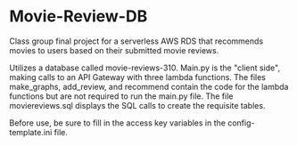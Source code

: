 # Movie-Review-DB
Class group final project for a serverless AWS RDS that recommends movies to users based on their submitted movie reviews.

Utilizes a database called movie-reviews-310. Main.py is the "client side", making calls to an API Gateway with three lambda functions. The files make_graphs, add_review, and recommend contain the code for the lambda functions but are not required to run the main.py file. The file moviereviews.sql displays the SQL calls to create the requisite tables.

Before use, be sure to fill in the access key variables in the config-template.ini file.

